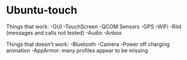 # Ubuntu-touch

Things that work:
-GUI
-TouchScreen
-QCOM Sensors
-GPS
-WiFi
-Rild (messages and calls not tested)
-Audio
-Anbox

Things that doesn't work:
-Bluetooth
-Camera
-Power off charging animation
-AppArmor: many profiles appear to be missing
